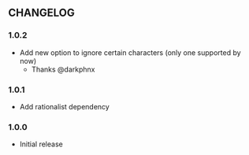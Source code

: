 ## CHANGELOG

### 1.0.2

* Add new option to ignore certain characters (only one supported by now)
  * Thanks @darkphnx

### 1.0.1

* Add rationalist dependency

### 1.0.0

* Initial release

